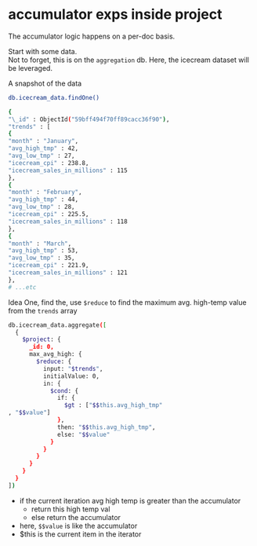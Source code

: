 # accumulator exps inside project
The accumulator logic happens on a per-doc basis.  

Start with some data.  
Not to forget, this is on the `aggregation` db. Here, the icecream dataset will be leveraged.  

A snapshot of the data
```bash
db.icecream_data.findOne()

{
"\_id" : ObjectId("59bff494f70ff89cacc36f90"),
"trends" : [
{
"month" : "January",
"avg_high_tmp" : 42,
"avg_low_tmp" : 27,
"icecream_cpi" : 238.8,
"icecream_sales_in_millions" : 115
},
{
"month" : "February",
"avg_high_tmp" : 44,
"avg_low_tmp" : 28,
"icecream_cpi" : 225.5,
"icecream_sales_in_millions" : 118
},
{
"month" : "March",
"avg_high_tmp" : 53,
"avg_low_tmp" : 35,
"icecream_cpi" : 221.9,
"icecream_sales_in_millions" : 121
},
# ...etc
```

Idea One, find the, use `$reduce` to find the maximum avg. high-temp value from the `trends` array
```bash
db.icecream_data.aggregate([
  {
    $project: {
      _id: 0,
      max_avg_high: {
        $reduce: {
          input: "$trends",
          initialValue: 0,
          in: { 
            $cond: {
              if: {
                $gt : ["$$this.avg_high_tmp"
, "$$value"]
              },
              then: "$$this.avg_high_tmp",
              else: "$$value"
            } 
          }
        }
      }
    }
  }
])
```
- if the current iteration avg high temp is greater than the accumulator
  - return this high temp val
  - else return the accumulator
- here, `$$value` is like the accumulator
- $this is the current item in the iterator